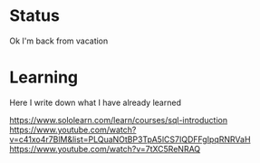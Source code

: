 # Status
Ok I'm back from vacation 

# Learning
Here I write down what I have already learned

https://www.sololearn.com/learn/courses/sql-introduction
https://www.youtube.com/watch?v=c41xo4r7BlM&list=PLQuaNOtBP3TpA5lCS7IQDFFgIpqRNRVaH
https://www.youtube.com/watch?v=7tXC5ReNRAQ

